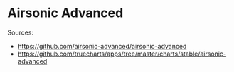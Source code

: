 # Airsonic Advanced

Sources:

- <https://github.com/airsonic-advanced/airsonic-advanced>
- <https://github.com/truecharts/apps/tree/master/charts/stable/airsonic-advanced>
